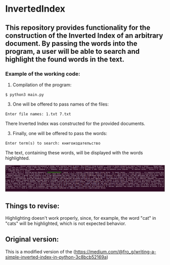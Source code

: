 # InvertedIndex

## This repository provides functionality for the construction of the Inverted Index of an arbitrary document. By passing the words into the program, a user will be able to search and highlight the found words in the text.


### Example of the working code:

1. Compilation of the program:

```
$ python3 main.py
```

3. One will be offered to pass names of the files:

```
Enter file names: 1.txt 7.txt
```

There Inverted Index was constructed for the provided documents.

3. Finally, one will be offered to pass the words:

```
Enter term(s) to search: книгоиздательство
```

The text, containing these words, will be displayed with the words highlighted.

![Alt text](example.png?raw=true "Optional Title")



## Things to revise:

Highlighting doesn't work properly, since, for example, the word "cat" in "cats" will be highlighted, which is not expected behavior.



## Original version:

This is a modified version of the (https://medium.com/@fro_g/writing-a-simple-inverted-index-in-python-3c8bcb52169a)
